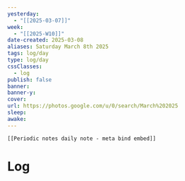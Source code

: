 ```yaml
---
yesterday: 
  - "[[2025-03-07]]"
week: 
  - "[[2025-W10]]" 
date-created: 2025-03-08
aliases: Saturday March 8th 2025
tags: log/day
type: log/day
cssClasses:
  - log
publish: false
banner: 
banner-y: 
cover: 
url: https://photos.google.com/u/0/search/March%202025
sleep: 
awake:
---
```


```meta-bind-embed
[[Periodic notes daily note - meta bind embed]]
```

# Log